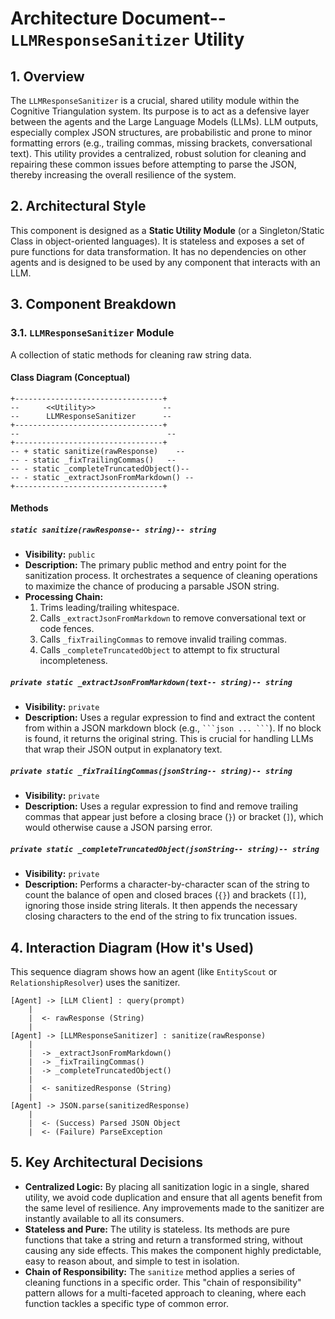 # Architecture Document-- `LLMResponseSanitizer` Utility

## 1. Overview

The `LLMResponseSanitizer` is a crucial, shared utility module within the Cognitive Triangulation system. Its purpose is to act as a defensive layer between the agents and the Large Language Models (LLMs). LLM outputs, especially complex JSON structures, are probabilistic and prone to minor formatting errors (e.g., trailing commas, missing brackets, conversational text). This utility provides a centralized, robust solution for cleaning and repairing these common issues before attempting to parse the JSON, thereby increasing the overall resilience of the system.

## 2. Architectural Style

This component is designed as a **Static Utility Module** (or a Singleton/Static Class in object-oriented languages). It is stateless and exposes a set of pure functions for data transformation. It has no dependencies on other agents and is designed to be used by any component that interacts with an LLM.

## 3. Component Breakdown

### 3.1. `LLMResponseSanitizer` Module

A collection of static methods for cleaning raw string data.

#### Class Diagram (Conceptual)

```
+---------------------------------+
--      <<Utility>>               --
--      LLMResponseSanitizer      --
+---------------------------------+
--                                 --
+---------------------------------+
-- + static sanitize(rawResponse)    --
-- - static _fixTrailingCommas()   --
-- - static _completeTruncatedObject()--
-- - static _extractJsonFromMarkdown() --
+---------------------------------+
```

#### Methods

##### `static sanitize(rawResponse-- string)-- string`
- **Visibility:** `public`
- **Description:** The primary public method and entry point for the sanitization process. It orchestrates a sequence of cleaning operations to maximize the chance of producing a parsable JSON string.
- **Processing Chain:**
    1.  Trims leading/trailing whitespace.
    2.  Calls `_extractJsonFromMarkdown` to remove conversational text or code fences.
    3.  Calls `_fixTrailingCommas` to remove invalid trailing commas.
    4.  Calls `_completeTruncatedObject` to attempt to fix structural incompleteness.

##### `private static _extractJsonFromMarkdown(text-- string)-- string`
- **Visibility:** `private`
- **Description:** Uses a regular expression to find and extract the content from within a JSON markdown block (e.g., ` ```json ... ``` `). If no block is found, it returns the original string. This is crucial for handling LLMs that wrap their JSON output in explanatory text.

##### `private static _fixTrailingCommas(jsonString-- string)-- string`
- **Visibility:** `private`
- **Description:** Uses a regular expression to find and remove trailing commas that appear just before a closing brace (`}`) or bracket (`]`), which would otherwise cause a JSON parsing error.

##### `private static _completeTruncatedObject(jsonString-- string)-- string`
- **Visibility:** `private`
- **Description:** Performs a character-by-character scan of the string to count the balance of open and closed braces (`{}`) and brackets (`[]`), ignoring those inside string literals. It then appends the necessary closing characters to the end of the string to fix truncation issues.

## 4. Interaction Diagram (How it's Used)

This sequence diagram shows how an agent (like `EntityScout` or `RelationshipResolver`) uses the sanitizer.

```
[Agent] -> [LLM Client] : query(prompt)
    |
    |  <- rawResponse (String)
    |
[Agent] -> [LLMResponseSanitizer] : sanitize(rawResponse)
    |
    |  -> _extractJsonFromMarkdown()
    |  -> _fixTrailingCommas()
    |  -> _completeTruncatedObject()
    |
    |  <- sanitizedResponse (String)
    |
[Agent] -> JSON.parse(sanitizedResponse)
    |
    |  <- (Success) Parsed JSON Object
    |  <- (Failure) ParseException
```

## 5. Key Architectural Decisions

- **Centralized Logic:** By placing all sanitization logic in a single, shared utility, we avoid code duplication and ensure that all agents benefit from the same level of resilience. Any improvements made to the sanitizer are instantly available to all its consumers.
- **Stateless and Pure:** The utility is stateless. Its methods are pure functions that take a string and return a transformed string, without causing any side effects. This makes the component highly predictable, easy to reason about, and simple to test in isolation.
- **Chain of Responsibility:** The `sanitize` method applies a series of cleaning functions in a specific order. This "chain of responsibility" pattern allows for a multi-faceted approach to cleaning, where each function tackles a specific type of common error.